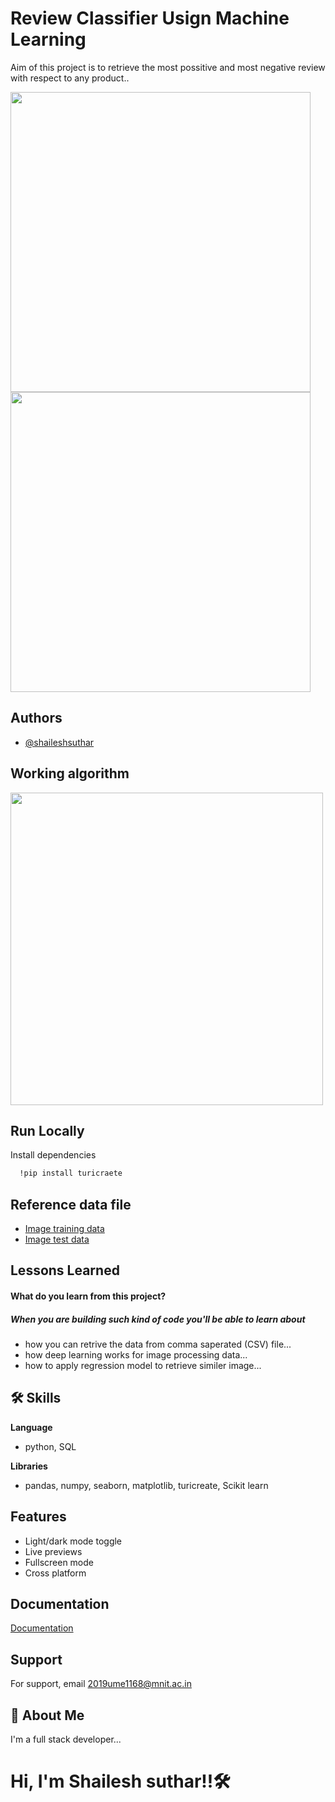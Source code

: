 
# Review Classifier Usign Machine Learning  

Aim of this project is to retrieve the most possitive and most negative review with respect to any product..

<p float='left'>
  <img src='https://i0.wp.com/thecleverprogrammer.com/wp-content/uploads/2020/05/Presentation1.png?w=1280&ssl=1' width=480>
  <img src='https://lena-voita.github.io/resources/lectures/text_clf/intro/example_movie-min.png' width=480>  
</p>

                                                                                                               
## Authors

- [@shaileshsuthar](https://github.com/shaileshsuthar675/)


## Working algorithm

<p float='left'>
  <img src='https://media.geeksforgeeks.org/wp-content/uploads/classification-task.png' width=500>
</p>


## Run Locally

Install dependencies

```bash
  !pip install turicraete
```
## Reference data file
- [Image training data](https://drive.google.com/file/d/1SReVWLZ7ZxMNkBVnz3KS8ql2QKV48mEE/view?usp=sharing)
- [Image test data](https://drive.google.com/file/d/1llxWm2raIzbkmXXmq9JFk07_fmBPH0Nb/view?usp=sharing)

## Lessons Learned
#### What do you learn from this project?
##### When you are building such kind of code you'll be able to learn about
- how you can retrive the data from comma saperated (CSV) file...
- how deep learning works for image processing data...
- how to apply regression model to retrieve similer image...

## 🛠 Skills
**Language**
- python, SQL

**Libraries**
- pandas, numpy, seaborn, matplotlib, turicreate, Scikit learn 


## Features

- Light/dark mode toggle
- Live previews
- Fullscreen mode
- Cross platform


## Documentation

[Documentation](https://linktodocumentation)



## Support

For support, email 2019ume1168@mnit.ac.in


## 🚀 About Me
I'm a full stack developer...
# Hi, I'm Shailesh suthar!!🛠
